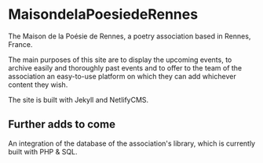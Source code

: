 # MaisondelaPoesiedeRennes

The Maison de la Poésie de Rennes, a poetry association based in Rennes, France.

The main purposes of this site are to display the upcoming events, to archive easily and thoroughly past events and to offer to the team of the association an easy-to-use platform on which they can add whichever content they wish.

The site is built with Jekyll and NetlifyCMS.

## Further adds to come

An integration of the database of the association's library, which is currently built with PHP & SQL.
